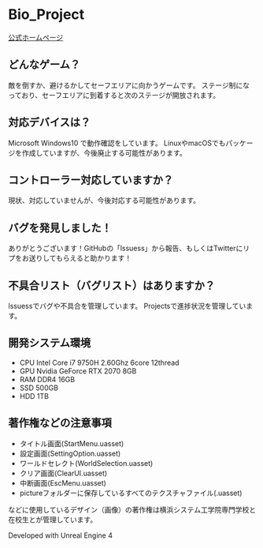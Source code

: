 # Bio_Project

[公式ホームページ](http://sugisoft.net/biological-destruction/)

## どんなゲーム？
敵を倒すか、避けるかしてセーフエリアに向かうゲームです。
ステージ制になっており、セーフエリアに到着すると次のステージが開放されます。

## 対応デバイスは？
Microsoft Windows10 で動作確認をしています。
LinuxやmacOSでもパッケージを作成していますが、今後廃止する可能性があります。

## コントローラー対応していますか？
現状、対応していませんが、今後対応する可能性があります。

## バグを発見しました！
ありがとうございます！GitHubの「lssuess」から報告、もしくはTwitterにリプをお送りしてもらえると助かります！

## 不具合リスト（バグリスト）はありますか？
lssuessでバグや不具合を管理しています。
Projectsで進捗状況を管理しています。

## 開発システム環境
- CPU Intel Core i7 9750H 2.60Ghz 6core 12thread
- GPU Nvidia GeForce RTX 2070 8GB
- RAM DDR4 16GB
- SSD 500GB
- HDD 1TB

## 著作権などの注意事項
- タイトル画面(StartMenu.uasset)
- 設定画面(SettingOption.uasset)
- ワールドセレクト(WorldSelection.uasset)
- クリア画面(ClearUI.uasset)
- 中断画面(EscMenu.uasset)
- pictureフォルダーに保存しているすべてのテクスチャファイル(.uasset)

などに使用しているデザイン（画像）の著作権は横浜システム工学院専門学校と在校生とが管理しています。

Developed with Unreal Engine 4
